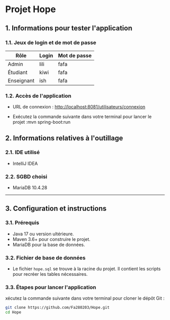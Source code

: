 # Projet Hope


## 1. Informations pour tester l'application

### 1.1. Jeux de login et de mot de passe

| Rôle   | Login | Mot de passe |
|--------|-------|--------------|
| Admin  | lili  | fafa         |
| Étudiant | kiwi  | fafa         |
| Enseignant | ish   | fafa         |

### 1.2. Accès de l'application

- URL de connexion  : [http://localhost:8081/utilisateurs/connexion](http://localhost:8081/utilisateurs/connexion)

-   Exécutez la commande suivante dans votre terminal pour lancer le projet :mvn spring-boot:run


## 2. Informations relatives à l'outillage

### 2.1. IDE utilisé

- IntelliJ IDEA

### 2.2. SGBD choisi

- MariaDB 10.4.28

---

## 3. Configuration et instructions

### 3.1. Prérequis

- Java 17 ou version ultérieure.
- Maven 3.6+ pour construire le projet.
- MariaDB pour la base de données.

### 3.2. Fichier de base de données

- Le fichier `hope.sql` se trouve à la racine du projet. Il contient les scripts pour recréer les tables nécessaires.

### 3.3. Étapes pour lancer l'application

xécutez la commande suivante dans votre terminal pour cloner le dépôt Git :
   ```bash
   git clone https://github.com/Fa280203/Hope.git
   cd Hope

